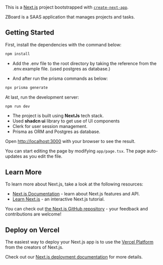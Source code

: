 This is a [Next.js](https://nextjs.org) project bootstrapped with [`create-next-app`](https://nextjs.org/docs/app/api-reference/cli/create-next-app).

ZBoard is a SAAS application that manages projects and tasks.

## Getting Started

First, install the dependencies with the command below:

```bash
npm install
```

- Add the .env file to the root directory by taking the reference from the .env.example file. (used postgres as database.)

- And after run the prisma commands as below:
```bash
npx prisma generate
```

At last, run the development server:

```bash
npm run dev
```
- The project is built using **NextJs** tech stack.
- Used **shadcn ui** library to get use of UI components
- Clerk for user session management.
- Prisma as ORM and Postgres as database.

Open [http://localhost:3000](http://localhost:3000) with your browser to see the result.

You can start editing the page by modifying `app/page.tsx`. The page auto-updates as you edit the file.


## Learn More

To learn more about Next.js, take a look at the following resources:

- [Next.js Documentation](https://nextjs.org/docs) - learn about Next.js features and API.
- [Learn Next.js](https://nextjs.org/learn) - an interactive Next.js tutorial.

You can check out [the Next.js GitHub repository](https://github.com/vercel/next.js) - your feedback and contributions are welcome!

## Deploy on Vercel

The easiest way to deploy your Next.js app is to use the [Vercel Platform](https://vercel.com/new?utm_medium=default-template&filter=next.js&utm_source=create-next-app&utm_campaign=create-next-app-readme) from the creators of Next.js.

Check out our [Next.js deployment documentation](https://nextjs.org/docs/app/building-your-application/deploying) for more details.
